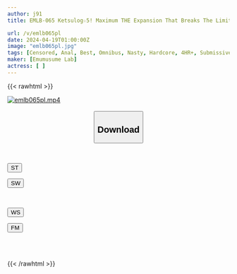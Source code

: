 ```yaml
---
author: j91
title: EMLB-065 Ketsulog☆5! Maximum THE Expansion That Breaks The Limit Of The Space-class Gaping Anus! Swallowing Both The Brutal Penis And The Thick Dildo! 4 Hours Of Bottomless Asshole SEX BEST

url: /v/emlb065pl
date: 2024-04-19T01:00:00Z
image: "emlb065pl.jpg"
tags: [Censored, Anal, Best, Omnibus, Nasty, Hardcore, 4HR+, Submissive Woman	]
maker: [Emumusume Lab]
actress: [ ]
---
```



{{< rawhtml >}}

<div class="video" data-videoid="qZYzvg3RelczrW7">
    <a href="javascript:;">
        <img src="/v/emlb065pl/emlb065pl.jpg" width="WIDTH" height="HEIGHT" alt="emlb065pl.mp4" loading="lazy">
    </a>
</div>

<script type="text/javascript" src="https://j91.asia/asset/on-demand-st.js"></script>

<br>
  <link rel="stylesheet" href="https://j91.asia/asset/bs5.css">
  
  <center>
  <button class="btn btn-primary" type="button" data-bs-toggle="collapse" data-bs-target=".multi-collapse" aria-expanded="false" aria-controls="multiCollapseExample1 multiCollapseExample2"><h2>Download</h2></button></center>
</p>
<div class="row">
  <div class="col">
    <div class="collapse multi-collapse" id="multiCollapseExample1">
      <div class="card card-body">
	      	      <br>
<div class="buttons">  
<p><a href="https://streamtape.to/v/qZYzvg3RelczrW7" target="_blank"><button class="btn-hover color-3"><i class="fa fa-download"></i> ST</button></a></p>
<p><a href="https://asnwish.com/jir2p2fv0m4f" target="_blank"><button class="btn-hover color-2"><i class="fa fa-download"></i> SW</button></a></p></div>
    </div>
  </div>
</div>
  <div class="col">
    <div class="collapse multi-collapse" id="multiCollapseExample2">
      <div class="card card-body">
	      <br>
<div class="buttons">
<p><a href="https://wolfstream.tv/2l9hfpbumuow"><button class="btn-hover color-9"><i class="fa fa-download"></i> WS</button></a></p>
<p><a href="https://filemoon.sx/d/1xkxgbbdxhq8"><button class="btn-hover color-8"><i class="fa fa-download"></i> FM</button></a></p></div>
<br><br>
      </div>
    </div>
  </div>
</div>

{{< /rawhtml >}}